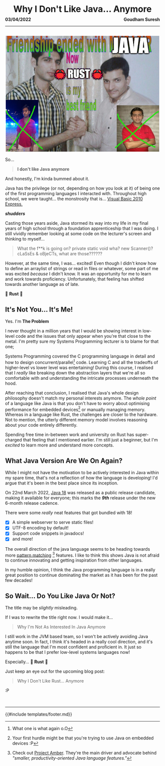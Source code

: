 <h1 align="center">Why I Don't Like Java... Anymore</h1>

<div style="display: flex; justify-content: space-between; margin-bottom: -15px; margin-top: -25px">
  <p><b>03/04/2022</b></p>
  <p><b>Goudham Suresh</b></p>
</div>

- - - -

<br>

<div align="center">
    <img src="../images/blog/articles/why_i_dont_like_java_anymore/friendship_over_java.png" width="500">
</div>

So...

> **I don't like Java anymore**

And honestly, I'm kinda bummed about it.

Java has the privilege (or not, depending on how you look at it) of being one of the first programming languages I
interacted with. Throughout high school, we were taught... the monstrosity that
is... [Visual Basic 2010 Express.](https://ludovic.chabant.com/devblog/2010/01/09/visual-studio-express-limitations-lead-to-bad-practices//ceiling_cat_vs_express.jpg)

_**shudders**_

Casting those years aside, Java stormed its way into my life in my final years of high school through a foundation
apprenticeship that I was doing. I still vividly remember looking at some code on the lecturer's screen and thinking to
myself...

> What the f**k is going on? private static void wha? new Scanner()? cLaSsEs & oBjeCTs, what are those??????

However, at the same time, I was... excited! Even though I didn't know how to define an arraylist of strings or read in
files or whatever, some part of me was excited _because_ I didn't know. It was an opportunity for me to learn and work
towards proficiency. Unfortunately, that feeling has shifted towards another language as of late.

🦀 **Rust** 🦀

## It's Not You... It's Me!

Yes. I'm **The Problem**

I never thought in a million years that I would be showing interest in low-level code and the issues that only appear
when you're that close to the metal. I'm pretty sure my Systems Programming lecturer is to blame for that one;

Systems Programming covered the C programming language in detail and how to design concurrent/parallel[^wut] code.
Learning C and all the tradeoffs of higher-level vs lower level was entertaining! During this course, I realised that
I _really_ like breaking down the abstraction layers that we're all so comfortable with and understanding the intricate
processes underneath the hood.

After reaching that conclusion, I realised that Java's whole design philosophy doesn't match my personal interests
anymore. The _whole point_ of a language like Java is that you don't have to worry about optimising performance for
embedded devices[^java] or manually managing memory. Whereas in a language like Rust, the challenges are closer to the
hardware. Not to mention, the utterly different memory model involves reasoning about your code entirely differently.

Spending free time in-between work and university on Rust has super-charged that feeling that I mentioned earlier. I'm
still just a beginner, but I'm _excited_ to learn more and understand more concepts.

## What Java Version Are We On Again?

While I might not have the motivation to be actively interested in Java within my spare time, that's not a reflection of
how the language is developing! I'd argue that it's been in the best place since its inception.

On 22nd March 2022, [Java 18](https://openjdk.java.net/projects/jdk/18/) was released as a public release candidate,
making it available for everyone; this marks the _**9th**_ release under the new 6-month release cadence.

There were some _really_ neat features that got bundled with 18!

- [x] A simple webserver to serve static files!
- [x] UTF-8 encoding by default!
- [x] Support code snippets in javadocs!
- [x] and more!

The overall direction of the java language seems to be heading towards
more [pattern matching](https://openjdk.java.net/jeps/420) [^amber] features. I like to think this shows Java is not
afraid to continue innovating and getting inspiration from other languages.

In my humble opinion, I think the Java programming language is in a really great position to continue dominating the
market as it has been for the past few decades!

## So Wait... Do You Like Java Or Not?

The title may be _slightly_ misleading.

If I was to rewrite the title right now. I would make it...

> Why I'm Not As Interested In Java Anymore

I still work in the JVM based team, so I won't be actively avoiding Java anytime soon. In fact, I think it's headed in a
really cool direction, and it's still the language that I'm most confident and proficient in. It just so happens to be
that I prefer low-level systems languages now!

Especially... 🦀 **Rust** 🦀

Just keep an eye out for the upcoming blog post:

> Why I Don't Like Rust... Anymore

:P

<br> 

[^wut]: What one is what again o.O

[^java]: Your first hurdle might be that you're trying to use Java on embedded devices :P

[^amber]: Check out [Project Amber](https://openjdk.java.net/projects/amber/). They're the main driver and advocate
behind _"smaller, productivity-oriented Java language features."_

- - - - 

{{#include templates/footer.md}}